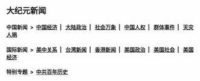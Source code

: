 ## 大纪元新闻

#### 中国新闻 &nbsp;>&nbsp; [中国经济](indexes/ncid283/README.md?06092045) &nbsp;| &nbsp; [大陆政治](indexes/ncid277/README.md?06092045) &nbsp;| &nbsp; [社会万象](indexes/ncid282/README.md?06092045) &nbsp;| &nbsp; [中国人权](indexes/ncid278/README.md?06092045) &nbsp;| &nbsp; [群体事件](indexes/ncid279/README.md?06092045) &nbsp;| &nbsp; [天灾人祸](indexes/ncid280/README.md?06092045)

#### 国际新闻 &nbsp;>&nbsp; [美中关系](indexes/nf1412576/README.md?06092045) &nbsp;| &nbsp; [台湾新闻](indexes/ncid1349361/README.md?06092045) &nbsp;| &nbsp; [香港新闻](indexes/ncid1349362/README.md?06092045) &nbsp;| &nbsp; [美国政治](indexes/ncid1078159/README.md?06092045) &nbsp;| &nbsp; [美国社会](indexes/ncid1078160/README.md?06092045) &nbsp;| &nbsp; [美国经济](indexes/ncid1078158/README.md?06092045)

#### 特别专题 &nbsp;>&nbsp; [中共百年历史](https://github.com/epoch-news/epoch-special/blob/master/README.md?06092045)  
